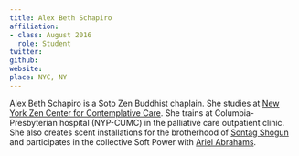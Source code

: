 ```yaml
---
title: Alex Beth Schapiro
affiliation:
- class: August 2016
  role: Student
twitter: 
github: 
website: 
place: NYC, NY
---
```

Alex Beth Schapiro is a Soto Zen Buddhist chaplain. She studies at [New York Zen Center for Contemplative Care](http://zencare.org/). She trains at Columbia-Presbyterian hospital (NYP-CUMC) in the palliative care outpatient clinic. She also creates scent installations for the brotherhood of [Sontag Shogun](http://http://sontagshogun.com) and participates in the collective Soft Power with [Ariel Abrahams](http://arielabrahams.com/).